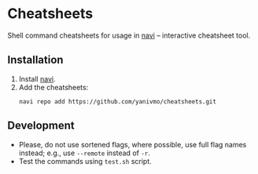 # Cheatsheets

Shell command cheatsheets for usage in [navi] – interactive cheatsheet tool.

## Installation

1. Install [navi].
2. Add the cheatsheets:
   ```
   navi repo add https://github.com/yanivmo/cheatsheets.git
   ```

## Development

- Please, do not use sortened flags, where possible, use full flag names
  instead; e.g., use `--remote` instead of `-r`.
- Test the commands using `test.sh` script.

[navi]: https://github.com/denisidoro/navi